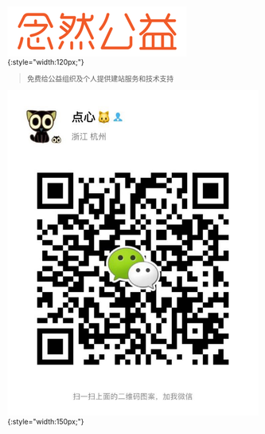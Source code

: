![nianran-org](./nianran-org-logo.png){:style="width:120px;"}

> 免费给公益组织及个人提供建站服务和技术支持

![Wechat](./WechatIMG601.jpeg){:style="width:150px;"}

